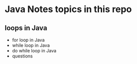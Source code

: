 # Java Notes topics in this repo

loops in Java
---

* for loop in Java
* while loop in Java
* do while loop  in Java
* questions



